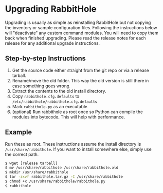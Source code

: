 # Upgrading RabbitHole

Upgrading is usually as simple as reinstalling RabbitHole but not copying the inventory or sample configuration files. Following the instructions below will "deactivate" any custom command modules. You will need to copy them back when finished upgrading. Please read the release notes for each release for any additional upgrade instructions.

## Step-by-step Instructions

1. Get the source code either straight from the git repo or via a release tarball.
2. Rename/move the old folder. This way the old version is still there in case something goes wrong.
3. Extract the contents to the old install directory.
4. Copy `rabbithole.cfg.defaults` to `/etc/rabbithole/rabbithole.cfg.defaults`
5. Mark `rabbithole.py` as an executable.
6. (optional) Run rabbithole as root once so Python can compile the modules into bytecode. This will help with performance.

## Example

Run these as root. These instructions assume the install directory is `/usr/share/rabbithole`. If you want to install somewhere else, simply use the correct path.

```bash
$ wget [release tarball]
$ mv /usr/share/rabbithole /usr/share/rabbithole.old
$ mkdir /usr/share/rabbithole
$ tar -zxvf rabbithole.tar.gz -C /usr/share/rabbithole
$ chmod +x /usr/share/rabbithole/rabbithole.py
$ rabbithole
```
